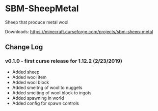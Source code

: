 # SBM-SheepMetal
Sheep that produce metal wool

Downloads: https://minecraft.curseforge.com/projects/sbm-sheep-metal

## Change Log

### v0.1.0 - first curse release for 1.12.2 (2/23/2019)

* Added sheep
* Added wool item
* Added wool block
* Added smeltng of wool to nuggets
* Added smelting of wool block to ingots
* Added spawning in world
* Added config for spawn controls
